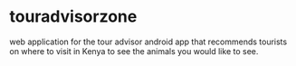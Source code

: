 # touradvisorzone
web application for the tour advisor android app that recommends tourists on where to visit in Kenya to see the animals you would like to see.
